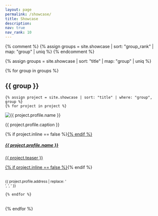 ```yaml
---
layout: page
permalink: /showcase/
title: Showcase
description: 
nav: true
nav_rank: 10
---
```


{% comment %} 
{% assign groups = site.showcase | sort: "group_rank" | map: "group" | uniq %} 
{% endcomment %}

{% assign groups = site.showcase | sort: "title" | map: "group" | uniq %}

{% for group in groups %}

## {{ group }}

	{% assign project = site.showcase | sort: "title" | where: "group", group %}
	{% for project in project %}


<p>
    <div class="card {% if project.inline == false %}hoverable{% endif %}">
        <div class="row no-gutters">
            <div class="col-md-6"">
                <img src="{{ '/assets/img/' | append: project.profile.image | relative_url }}" class="card-img img-fluid" alt="{{ project.profile.name }}" />
		    <p class="card-text">
                        {{ project.profile.caption }}</p>
            </div>
            <div class="team col-md-6"">
                <div class="card-body">
                    {% if project.inline == false %}<a href="{{ project.url | relative_url }}">{% endif %}
                    <h5 class="card-title">{{ project.profile.name }}</h5>
                    <p class="card-text">
                        {{ project.teaser }}
                    </p>
                    {% if project.inline == false %}</a>{% endif %}
                    <p class="card-text">
                        <br><small class="test-muted"><i class="fas fa-thumbtack"></i> {{ project.profile.address | replace: '<br />', ', ' }}</small> 
                    </p>
                </div>
            </div>
        </div>
    </div>
</p>

	{% endfor %}
<br>
{% endfor %}
